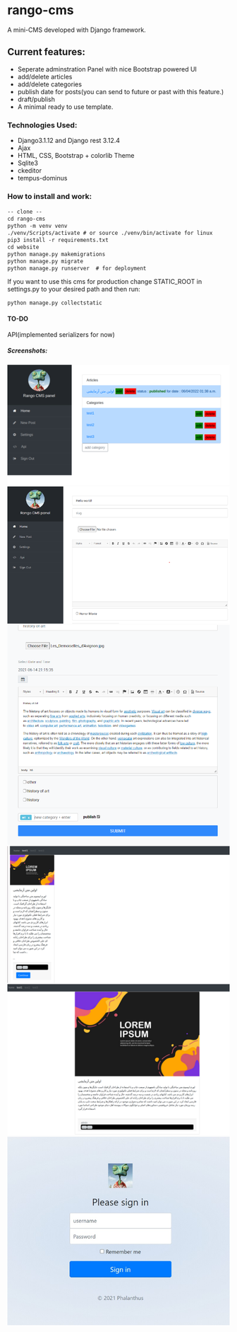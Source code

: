 # rango-cms

A mini-CMS developed with Django framework.

## Current features:
- Seperate adminstration Panel with nice Bootstrap powered UI
- add/delete articles
- add/delete categories
- publish date for posts(you can send to future or past with this feature.)
- draft/publish
- A minimal ready to use template.


### Technologies Used:
- Django3.1.12 and Django rest 3.12.4
- Ajax
- HTML, CSS, Bootstrap + colorlib Theme
- Sqlite3
- ckeditor
- tempus-dominus

### How to install and work:

```
-- clone --
cd rango-cms
python -m venv venv
./venv/Scripts/activate # or source ./venv/bin/activate for linux
pip3 install -r requirements.txt
cd website
python manage.py makemigrations
python manage.py migrate
python manage.py runserver  # for deployment
```

If you want to use this cms for production change STATIC_ROOT in settings.py to your desired path and then run:

```
python manage.py collectstatic

```



#### TO-DO
API(implemented serializers for now)

##### Screenshots:

![panel](/screenshots/panel.png?raw=true)
![panel](/screenshots/panel2.png?raw=true)
![panel](/screenshots/panel3.png?raw=true)
![blog](/screenshots/post.png?raw=true)
![blog](/screenshots/single_post.png?raw=true)
![login](/screenshots/login.jpg?raw=true)
